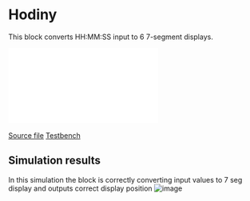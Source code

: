 # Hodiny
This block converts HH:MM:SS input to 6 7-segment displays.

![Internal diagram PDF](img/hodiny_RTL.pdf)

[Source file](../../src/hodiny.vhd)
[Testbench](hodiny_tb.vhd)

## Simulation results
In this simulation the block is correctly converting input values to 7 seg display and outputs correct display position
![image](img/tb_Bin27Seg.jpg)